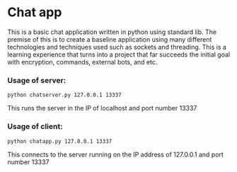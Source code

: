 # Chat app

This is a basic chat application written in python using standard lib. The premise of this is to create a baseline application using many different technologies and techniques used such as sockets and threading. This is a learning experience that turns into a project that far succeeds the initial goal with encryption, commands, external bots, and etc. 

### Usage of server:

    python chatserver.py 127.0.0.1 13337

This runs the server in the IP of localhost and port number 13337

### Usage of client:

    python chatapp.py 127.0.0.1 13337

This connects to the server running on the IP address of 127.0.0.1 and port number 13337